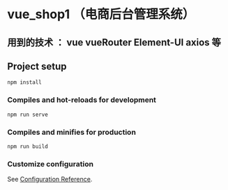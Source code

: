 # vue_shop1 （电商后台管理系统）
## 用到的技术 ： vue vueRouter Element-UI axios 等

## Project setup
```
npm install
```

### Compiles and hot-reloads for development
```
npm run serve
```

### Compiles and minifies for production
```
npm run build
```

### Customize configuration
See [Configuration Reference](https://cli.vuejs.org/config/).
